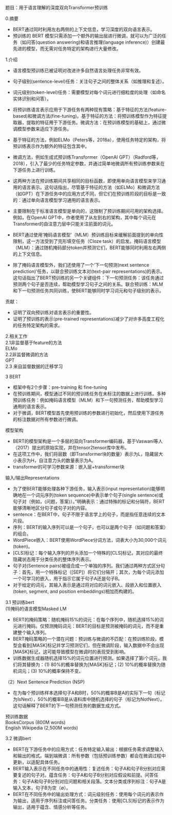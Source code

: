 题目：用于语言理解的深度双向Transformer预训练

0.摘要  
* BERT通过同时利用左右两侧的上下文信息，学习深度的双向语言表示。
* 预训练的 BERT 模型只需添加一个额外的输出层进行微调，就可以为广泛的任务（如问答(question answering)和语言推理(language inference)）创建最先进的模型，而无需对任务特定的架构进行大量修改。

1.介绍  
* 语言模型预训练已被证明对改进许多自然语言处理任务非常有效。
* 句子级别(sentence-level)任务：关注句子之间的整体关系（如推理和复述）。
* 词元级别(token-level)任务：需要模型对每个词元进行细粒度的处理（如命名实体识别和问答）。
* 将预训练语言表示应用于下游任务有两种现有策略：基于特征的方法(feature-based)和微调方法(fine-tuning)。基于特征的方法：将预训练模型作为特征提取器，提取的特征用于下游任务。微调方法：在预训练模型的基础上，通过微调模型参数来适应下游任务。
* 基于特征的方法，例如ELMo（Peters等，2018a），使用任务特定的架构，将预训练表示作为额外的特征包含其中。
* 微调方法，例如生成式预训练Transformer（OpenAI GPT）（Radford等，2018），引入了最少的任务特定参数，并通过简单地微调所有预训练参数来在下游任务上进行训练。
* 这两种方法在预训练期间共享相同的目标函数，即使用单向语言模型来学习通用的语言表示。这句话指出，尽管基于特征的方法（如ELMo）和微调方法（如GPT）在下游任务中的应用方式不同，但它们在预训练阶段的目标是一致的：通过单向语言模型学习通用的语言表示。
* 主要限制在于标准语言模型是单向的，这限制了预训练期间可用的架构选择。例如，在OpenAI GPT中，作者使用了从左到右的架构，其中每个词元在Transformer的自注意力层中只能关注前面的词元。

* BERT通过使用‘掩码语言模型’（MLM）预训练目标来缓解前面提到的单向性限制，这一方法受到了完形填空任务（Cloze task）的启发。掩码语言模型（MLM）：通过随机掩码部分token并预测它们，BERT能够同时利用左右两侧的上下文信息。
* 除了掩码语言模型外，我们还使用了一个‘下一句预测(next sentence prediction)’任务，以联合预训练文本对(text-pair representations)的表示。这句话指出了BERT预训练的另一个关键组件：下一句预测任务：该任务通过预测两个句子是否连续，帮助模型学习句子之间的关系。联合预训练：MLM和下一句预测任务共同训练，使BERT能够同时学习词元和句子级别的表示。

贡献：
* 证明了双向预训练对语言表示的重要性。
* 证明了预训练的表示(pre-trained representations)减少了对许多高度工程化的任务特定架构的需求。

2.相关工作  
2.1非监督基于feature的方法  
ELMo  
2.2非监督微调的方法  
GPT  
2.3 来自监督数据的迁移学习  

3 BERT  
* 框架中有2个步骤：pre-training 和 fine-tuning
* 在预训练期间，模型通过不同的预训练任务在未标注的数据上进行训练。多种预训练任务：例如掩码语言模型（MLM）和下一句预测任务，帮助模型学习通用的语言表示。
* 对于微调，BERT模型首先使用预训练的参数进行初始化，然后使用下游任务的标注数据对所有参数进行微调。

模型架构  
* BERT的模型架构是一个多层的双向Transformer编码器，基于Vaswani等人（2017）提出的原始实现，并在tensor2tensor库中发布。
* 在这项工作中，我们将层数（即Transformer块的数量）表示为L，隐藏层大小表示为H，自注意力头的数量表示为A。
* transformer的可学习参数来源：嵌入层+transformer块

输入/输出Representations  
* 为了使BERT能够处理各种下游任务，输入表示(input representation)能够明确地在一个词元序列(token sequence)中表示单个句子(single sentence)或句子对（例如，⟨问题，答案⟩）。”明确表示：通过特殊的标记和分隔符，BERT能够清晰地区分句子或句子对的内容。
* sentence：在BERT中，句子不限于语言学上的句子，而是指任意连续的文本片段。
* 序列：BERT的输入序列可以是一个句子，也可以是两个句子（如问题和答案）的组合。
* WordPiece嵌入：BERT使用WordPiece分词方法，词表大小为30,000个词元(token)。
* [CLS]标记：每个输入序列的开头添加一个特殊的[CLS]标记，其对应的最终隐藏状态用于分类任务的整体序列表示。
* 句子对(Sentence pairs)被组合成一个单独的序列。我们通过两种方式区分句子：首先，用一个特殊标记（[SEP]）将它们分隔开；其次，为每个词元添加一个可学习的嵌入，用于指示它属于句子A还是句子B。
* 对于给定的词元，其输入表示是通过将对应的词元嵌入、段嵌入和位置嵌入(token, segment, and position embeddings)相加而构建的。

3.1 预训练bert  
(1)掩码的语言模型Masked LM  
* BERT的掩码策略：随机掩码15%的词元：在每个序列中，随机选择15%的词元进行掩码。仅预测掩码词元：BERT的目标是预测被掩码的词元，而不是重建整个输入序列。
* BERT掩码策略的一个潜在问题：预训练与微调的不匹配：在预训练阶段，模型会看到[MASK]标记并学习预测它们，但在微调阶段，输入数据中不会出现[MASK]标记，这可能导致模型在微调时的表现受到影响。
* 训练数据生成器随机选择15%的词元位置进行预测。如果选择了第i个词元，我们将其替换为：(1) 80%的概率替换为[MASK]标记；(2) 10%的概率替换为随机词元；(3) 10%的概率保持不变。

（2）Next Sentence Prediction (NSP)  
* 在为每个预训练样本选择句子A和B时，50%的概率B是A的实际下一句（标记为IsNext），50%的概率B是从语料库中随机选择的句子（标记为NotNext）。这句话解释了BERT的下一句预测任务的数据生成方式。

预训练数据  
BooksCorpus (800M words)  
English Wikipedia (2,500M words)  

3.2 微调bert  
* BERT在下游任务中的应用方式：任务特定输入输出：根据任务需求调整输入和输出的格式。端到端微调：所有参数（包括预训练参数）都会在微调过程中更新，以适配具体任务。
* BERT输入表示在不同任务中的通用性：复述任务：句子A和句子B分别对应需要复述的句子对。蕴含任务：句子A和句子B分别对应假设和前提。问答任务：句子A和句子B分别对应问题和相关段落。文本分类或序列标注：句子A是输入文本，句子B为空（∅）。
* BERT在不同任务中的输出处理方式：词元级别任务：使用每个词元的表示作为输出，适用于序列标注或问答任务。分类任务：使用[CLS]标记的表示作为输出，适用于蕴含、情感分析等任务。
